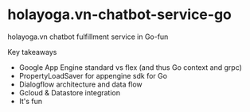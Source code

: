 # holayoga.vn-chatbot-service-go
holayoga.vn chatbot fulfillment service in Go-fun

Key takeaways
- Google App Engine standard vs flex (and thus Go context and grpc)
- PropertyLoadSaver for appengine sdk for Go
- Dialogflow architecture and data flow
- Gcloud & Datastore integration
- It's fun
